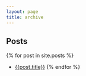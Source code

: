 ```yaml
---
layout: page
title: archive
---
```


## Posts

{% for post in site.posts %}
* <a href="http://aahill.github.io{{post.url }}">{{post.title}}</a>
{% endfor %}